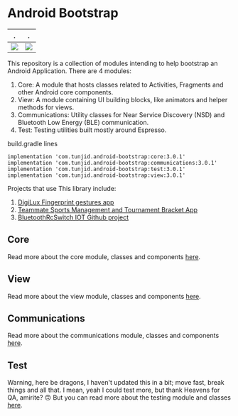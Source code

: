# Android Bootstrap


.             |  .
:-------------------------:|:-------------------------:
![](https://cdn-images-1.medium.com/max/1600/1*sxTblN6YkLnGSoNjuEfGaw.gif)  |  ![](https://cdn-images-1.medium.com/max/1600/1*5tbALvA4vm5S00g7TMsQ6A.gif)

This repository is a collection of modules intending to help bootstrap an Android Application.
There are 4 modules:

1. Core: A module that hosts classes related to Activities, Fragments and other Android core components.
2. View: A module containing UI building blocks, like animators and helper methods for views.
3. Communications: Utility classes for Near Service Discovery (NSD) and Bluetooth Low Energy (BLE) communication.
4. Test: Testing utilities built mostly around Espresso.

build.gradle lines

    implementation 'com.tunjid.android-bootstrap:core:3.0.1'
    implementation 'com.tunjid.android-bootstrap:communications:3.0.1'
    implementation 'com.tunjid.android-bootstrap:test:3.0.1'
    implementation 'com.tunjid.android-bootstrap:view:3.0.1'


Projects that use This library include:

1. [DigiLux Fingerprint gestures app](https://play.google.com/store/apps/details?id=com.tunjid.fingergestures)
2. [Teammate Sports Management and Tournament Bracket App](https://play.google.com/store/apps/details?id=com.mainstreetcode.teammate)
3. [BluetoothRcSwitch IOT Github project](https://github.com/tunjid/BluetoothRcSwitch)

## Core
Read more about the core module, classes and components [here](https://github.com/tunjid/android-bootstrap/blob/master/core/README.md).

## View
Read more about the view module, classes and components [here](https://github.com/tunjid/android-bootstrap/blob/master/view/README.md).

## Communications
Read more about the communications module, classes and components [here](https://github.com/tunjid/android-bootstrap/blob/master/communications/README.md).

## Test
Warning, here be dragons, I haven't updated this in a bit; move fast, break things and all that.
I mean, yeah I could test more, but thank Heavens for QA, amirite? 🙃 But you can read more about the testing module and classes [here](https://github.com/tunjid/android-bootstrap/blob/master/test/README.md).
